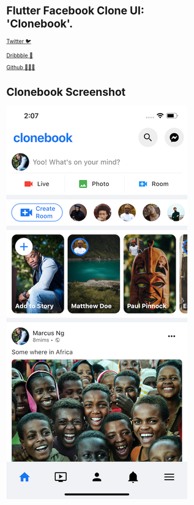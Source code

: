 # Flutter Facebook Clone UI: 'Clonebook'.

[Twitter 🐦](https://twitter.com/mallenkb)

[Dribbble 🎨](https://dribbble.com/mallenkb)

[Github 👨🏾‍💻](https://github.com/mallenkb)

# Clonebook Screenshot
 
![Clonebook](lib/screenshot/clonebook.png "Clonebook Screenshot")
